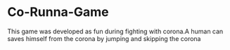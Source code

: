# Co-Runna-Game
This game was developed as fun during fighting with corona.A human can saves himself from the corona by jumping and skipping the corona
